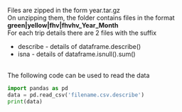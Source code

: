 Files are zipped in the form year.tar.gz<br>
On unzipping them, the folder contains files in the format <b>green|yellow|fhv|fhvhv_Year_Month</b><br>
For each trip details there are 2 files with the suffix 
<ul>
  <li>describe - details of dataframe.describe()</li>
	<li>isna - details of dataframe.isnull().sum()</li>
</ul><br>
The following code can be used to read the data

``` python
import pandas as pd
data = pd.read_csv('filename.csv.describe')
print(data)
```
